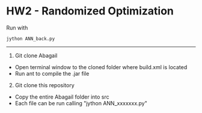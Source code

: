 # HW2 - Randomized Optimization

Run with

```
jython ANN_back.py
```

---------------

1) Git clone Abagail
- Open terminal window to the cloned folder where build.xml is located
- Run ant to compile the .jar file

2) Git clone this repository
- Copy the entire Abagail folder into src
- Each file can be run calling "jython ANN_xxxxxxx.py"

 
